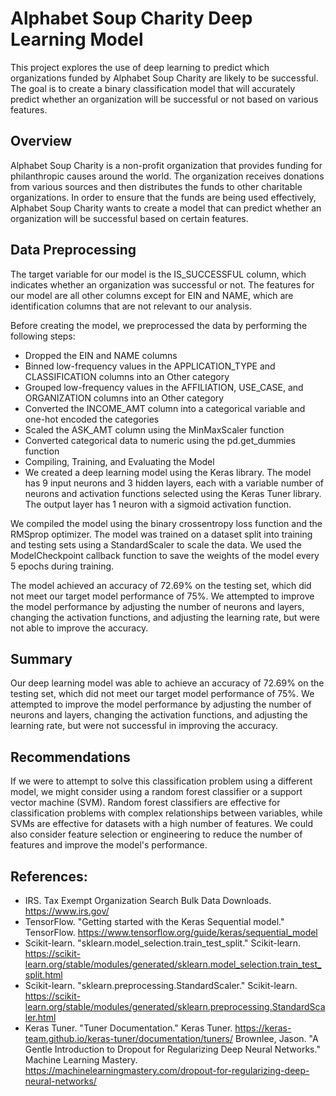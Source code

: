 # Alphabet Soup Charity Deep Learning Model
This project explores the use of deep learning to predict which organizations funded by Alphabet Soup Charity are likely to be successful. The goal is to create a binary classification model that will accurately predict whether an organization will be successful or not based on various features.

## Overview
Alphabet Soup Charity is a non-profit organization that provides funding for philanthropic causes around the world. The organization receives donations from various sources and then distributes the funds to other charitable organizations. In order to ensure that the funds are being used effectively, Alphabet Soup Charity wants to create a model that can predict whether an organization will be successful based on certain features.

## Data Preprocessing
The target variable for our model is the IS_SUCCESSFUL column, which indicates whether an organization was successful or not. The features for our model are all other columns except for EIN and NAME, which are identification columns that are not relevant to our analysis.

Before creating the model, we preprocessed the data by performing the following steps:

- Dropped the EIN and NAME columns
- Binned low-frequency values in the APPLICATION_TYPE and CLASSIFICATION columns into an Other category
- Grouped low-frequency values in the AFFILIATION, USE_CASE, and ORGANIZATION columns into an Other category
- Converted the INCOME_AMT column into a categorical variable and one-hot encoded the categories
- Scaled the ASK_AMT column using the MinMaxScaler function
- Converted categorical data to numeric using the pd.get_dummies function
- Compiling, Training, and Evaluating the Model
- We created a deep learning model using the Keras library. The model has 9 input neurons and 3 hidden layers, each with a variable number of neurons and activation functions selected using the Keras Tuner library. The output layer has 1 neuron with a sigmoid activation function.

We compiled the model using the binary crossentropy loss function and the RMSprop optimizer. The model was trained on a dataset split into training and testing sets using a StandardScaler to scale the data. We used the ModelCheckpoint callback function to save the weights of the model every 5 epochs during training.

The model achieved an accuracy of 72.69% on the testing set, which did not meet our target model performance of 75%. We attempted to improve the model performance by adjusting the number of neurons and layers, changing the activation functions, and adjusting the learning rate, but were not able to improve the accuracy.

## Summary
Our deep learning model was able to achieve an accuracy of 72.69% on the testing set, which did not meet our target model performance of 75%. We attempted to improve the model performance by adjusting the number of neurons and layers, changing the activation functions, and adjusting the learning rate, but were not successful in improving the accuracy.

## Recommendations
If we were to attempt to solve this classification problem using a different model, we might consider using a random forest classifier or a support vector machine (SVM). Random forest classifiers are effective for classification problems with complex relationships between variables, while SVMs are effective for datasets with a high number of features. We could also consider feature selection or engineering to reduce the number of features and improve the model's performance.

## References:
- IRS. Tax Exempt Organization Search Bulk Data Downloads. https://www.irs.gov/
- TensorFlow. "Getting started with the Keras Sequential model." TensorFlow. https://www.tensorflow.org/guide/keras/sequential_model
- Scikit-learn. "sklearn.model_selection.train_test_split." Scikit-learn. https://scikit-learn.org/stable/modules/generated/sklearn.model_selection.train_test_split.html
- Scikit-learn. "sklearn.preprocessing.StandardScaler." Scikit-learn. https://scikit-learn.org/stable/modules/generated/sklearn.preprocessing.StandardScaler.html
- Keras Tuner. "Tuner Documentation." Keras Tuner. https://keras-team.github.io/keras-tuner/documentation/tuners/
Brownlee, Jason. "A Gentle Introduction to Dropout for Regularizing Deep Neural Networks." Machine Learning Mastery. https://machinelearningmastery.com/dropout-for-regularizing-deep-neural-networks/

